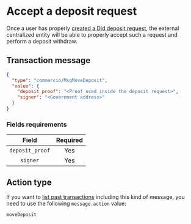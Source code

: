 # Accept a deposit request
Once a user has properly [created a Did deposit request](./request-did-deposit.md), the external centralized entity 
will be able to properly accept such a request and perform a deposit withdraw.

## Transaction message
```json
{
  "type": "commercio/MsgMoveDeposit",
  "value": {
    "deposit_proof": "<Proof used inside the deposit request>",
    "signer": "<Government address>"
  }
}
```  
### Fields requirements
| Field | Required |
| :---: | :------: |
| `deposit_proof` | Yes | 
| `signer` | Yes |

## Action type
If you want to [list past transactions](../../../developers/listing-transactions.md) including this kind of message,
you need to use the following `message.action` value: 

```
moveDeposit
```
